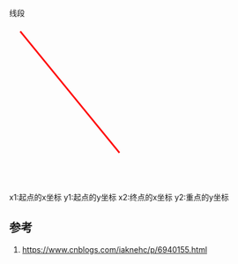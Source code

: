 

线段

<svg width="500" height="300" version="1.1">
    <line x1="20" y1="10" x2="200" y2="230" style="stroke:red;stroke-width:3"/>
</svg>
x1:起点的x坐标
y1:起点的y坐标
x2:终点的x坐标
y2:重点的y坐标

## 参考

1. https://www.cnblogs.com/iaknehc/p/6940155.html
